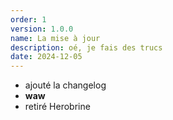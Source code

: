 ```yaml
---
order: 1
version: 1.0.0
name: La mise à jour
description: oé, je fais des trucs
date: 2024-12-05
---
```

- ajouté la changelog
- **waw**
- retiré Herobrine